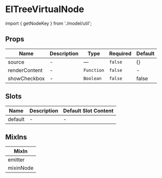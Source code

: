 # ElTreeVirtualNode

import { getNodeKey } from './model/util';

## Props

<!-- @vuese:ElTreeVirtualNode:props:start -->
|Name|Description|Type|Required|Default|
|---|---|---|---|---|
|source|-|—|`false`|{}|
|renderContent|-|`Function`|`false`|-|
|showCheckbox|-|`Boolean`|`false`|false|

<!-- @vuese:ElTreeVirtualNode:props:end -->


## Slots

<!-- @vuese:ElTreeVirtualNode:slots:start -->
|Name|Description|Default Slot Content|
|---|---|---|
|default|-|-|

<!-- @vuese:ElTreeVirtualNode:slots:end -->


## MixIns

<!-- @vuese:ElTreeVirtualNode:mixIns:start -->
|MixIn|
|---|
|emitter|
|mixinNode|

<!-- @vuese:ElTreeVirtualNode:mixIns:end -->


